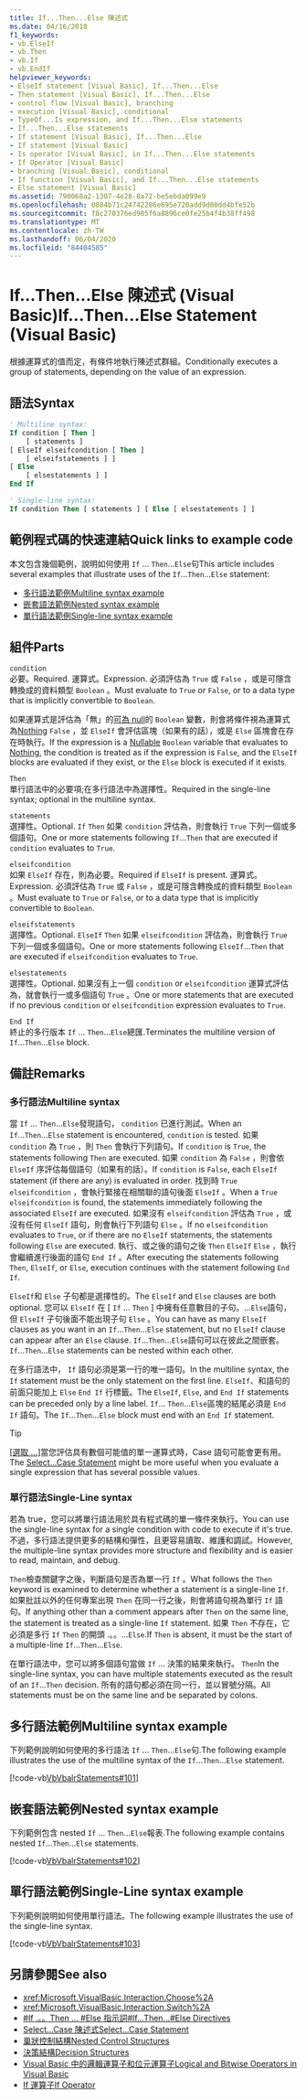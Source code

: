 ```yaml
---
title: If...Then...Else 陳述式
ms.date: 04/16/2018
f1_keywords:
- vb.ElseIf
- vb.Then
- vb.If
- vb.EndIf
helpviewer_keywords:
- ElseIf statement [Visual Basic], If...Then...Else
- Then statement [Visual Basic], If...Then...Else
- control flow [Visual Basic], branching
- execution [Visual Basic], conditional
- TypeOf...Is expression, and If...Then...Else statements
- If...Then...Else statements
- If statement [Visual Basic], If...Then...Else
- If statement [Visual Basic]
- Is operator [Visual Basic], in If...Then...Else statements
- If Operator [Visual Basic]
- branching [Visual Basic], conditional
- If function [Visual Basic], and If...Then...Else statements
- Else statement [Visual Basic]
ms.assetid: 790068a2-1307-4e28-8a72-be5ebda099e9
ms.openlocfilehash: 0884b71c24742286e695e720add9d00dd4bfe52b
ms.sourcegitcommit: f8c270376ed905f6a8896ce0fe25b4f4b38ff498
ms.translationtype: MT
ms.contentlocale: zh-TW
ms.lasthandoff: 06/04/2020
ms.locfileid: "84404585"
---
```

# <a name="ifthenelse-statement-visual-basic"></a><span data-ttu-id="03c85-102">If...Then...Else 陳述式 (Visual Basic)</span><span class="sxs-lookup"><span data-stu-id="03c85-102">If...Then...Else Statement (Visual Basic)</span></span>

<span data-ttu-id="03c85-103">根據運算式的值而定，有條件地執行陳述式群組。</span><span class="sxs-lookup"><span data-stu-id="03c85-103">Conditionally executes a group of statements, depending on the value of an expression.</span></span>

## <a name="syntax"></a><span data-ttu-id="03c85-104">語法</span><span class="sxs-lookup"><span data-stu-id="03c85-104">Syntax</span></span>

```vb
' Multiline syntax:
If condition [ Then ]
    [ statements ]
[ ElseIf elseifcondition [ Then ]
    [ elseifstatements ] ]
[ Else
    [ elsestatements ] ]
End If

' Single-line syntax:
If condition Then [ statements ] [ Else [ elsestatements ] ]
```

## <a name="quick-links-to-example-code"></a><span data-ttu-id="03c85-105">範例程式碼的快速連結</span><span class="sxs-lookup"><span data-stu-id="03c85-105">Quick links to example code</span></span>

<span data-ttu-id="03c85-106">本文包含幾個範例，說明如何使用 `If` ... `Then`...`Else`句</span><span class="sxs-lookup"><span data-stu-id="03c85-106">This article includes several examples that illustrate uses of the `If`...`Then`...`Else` statement:</span></span>

- [<span data-ttu-id="03c85-107">多行語法範例</span><span class="sxs-lookup"><span data-stu-id="03c85-107">Multiline syntax example</span></span>](#multi-line)
- [<span data-ttu-id="03c85-108">嵌套語法範例</span><span class="sxs-lookup"><span data-stu-id="03c85-108">Nested syntax example</span></span>](#nested)
- [<span data-ttu-id="03c85-109">單行語法範例</span><span class="sxs-lookup"><span data-stu-id="03c85-109">Single-line syntax example</span></span>](#single-line)

## <a name="parts"></a><span data-ttu-id="03c85-110">組件</span><span class="sxs-lookup"><span data-stu-id="03c85-110">Parts</span></span>

`condition` \
<span data-ttu-id="03c85-111">必要。</span><span class="sxs-lookup"><span data-stu-id="03c85-111">Required.</span></span> <span data-ttu-id="03c85-112">運算式。</span><span class="sxs-lookup"><span data-stu-id="03c85-112">Expression.</span></span> <span data-ttu-id="03c85-113">必須評估為 `True` 或 `False` ，或是可隱含轉換成的資料類型 `Boolean` 。</span><span class="sxs-lookup"><span data-stu-id="03c85-113">Must evaluate to `True` or `False`, or to a data type that is implicitly convertible to `Boolean`.</span></span>

<span data-ttu-id="03c85-114">如果運算式是評估為「無」的[可為 null](../../programming-guide/language-features/data-types/nullable-value-types.md)的 `Boolean` 變數，則會將條件視為運算式為[Nothing](../nothing.md) `False` ，並 `ElseIf` 會評估區塊（如果有的話），或是 `Else` 區塊會在存在時執行。</span><span class="sxs-lookup"><span data-stu-id="03c85-114">If the expression is a [Nullable](../../programming-guide/language-features/data-types/nullable-value-types.md) `Boolean` variable that evaluates to [Nothing](../nothing.md), the condition is treated as if the expression is `False`, and the `ElseIf` blocks are evaluated if they exist, or the `Else` block is executed if it exists.</span></span>

`Then` \
<span data-ttu-id="03c85-115">單行語法中的必要項;在多行語法中為選擇性。</span><span class="sxs-lookup"><span data-stu-id="03c85-115">Required in the single-line syntax; optional in the multiline syntax.</span></span>

`statements` \
<span data-ttu-id="03c85-116">選擇性。</span><span class="sxs-lookup"><span data-stu-id="03c85-116">Optional.</span></span> <span data-ttu-id="03c85-117">`If` `Then` 如果 `condition` 評估為，則會執行 `True` 下列一個或多個語句。</span><span class="sxs-lookup"><span data-stu-id="03c85-117">One or more statements following `If`...`Then` that are executed if `condition` evaluates to `True`.</span></span>

`elseifcondition` \
<span data-ttu-id="03c85-118">如果 `ElseIf` 存在，則為必要。</span><span class="sxs-lookup"><span data-stu-id="03c85-118">Required if `ElseIf` is present.</span></span> <span data-ttu-id="03c85-119">運算式。</span><span class="sxs-lookup"><span data-stu-id="03c85-119">Expression.</span></span> <span data-ttu-id="03c85-120">必須評估為 `True` 或 `False` ，或是可隱含轉換成的資料類型 `Boolean` 。</span><span class="sxs-lookup"><span data-stu-id="03c85-120">Must evaluate to `True` or `False`, or to a data type that is implicitly convertible to `Boolean`.</span></span>

`elseifstatements` \
<span data-ttu-id="03c85-121">選擇性。</span><span class="sxs-lookup"><span data-stu-id="03c85-121">Optional.</span></span> <span data-ttu-id="03c85-122">`ElseIf` `Then` 如果 `elseifcondition` 評估為，則會執行 `True` 下列一個或多個語句。</span><span class="sxs-lookup"><span data-stu-id="03c85-122">One or more statements following `ElseIf`...`Then` that are executed if `elseifcondition` evaluates to `True`.</span></span>

`elsestatements` \
<span data-ttu-id="03c85-123">選擇性。</span><span class="sxs-lookup"><span data-stu-id="03c85-123">Optional.</span></span> <span data-ttu-id="03c85-124">如果沒有上一個 `condition` or `elseifcondition` 運算式評估為，就會執行一或多個語句 `True` 。</span><span class="sxs-lookup"><span data-stu-id="03c85-124">One or more statements that are executed if no previous `condition` or `elseifcondition` expression evaluates to `True`.</span></span>

`End If` \
<span data-ttu-id="03c85-125">終止的多行版本 `If` ... `Then`...`Else`總匯.</span><span class="sxs-lookup"><span data-stu-id="03c85-125">Terminates the multiline version of `If`...`Then`...`Else` block.</span></span>

## <a name="remarks"></a><span data-ttu-id="03c85-126">備註</span><span class="sxs-lookup"><span data-stu-id="03c85-126">Remarks</span></span>

### <a name="multiline-syntax"></a><span data-ttu-id="03c85-127">多行語法</span><span class="sxs-lookup"><span data-stu-id="03c85-127">Multiline syntax</span></span>

<span data-ttu-id="03c85-128">當 `If` ... `Then`...`Else`發現語句， `condition` 已進行測試。</span><span class="sxs-lookup"><span data-stu-id="03c85-128">When an `If`...`Then`...`Else` statement is encountered, `condition` is tested.</span></span> <span data-ttu-id="03c85-129">如果 `condition` 為 `True` ，則 `Then` 會執行下列語句。</span><span class="sxs-lookup"><span data-stu-id="03c85-129">If `condition` is `True`, the statements following `Then` are executed.</span></span> <span data-ttu-id="03c85-130">如果 `condition` 為 `False` ，則會依 `ElseIf` 序評估每個語句（如果有的話）。</span><span class="sxs-lookup"><span data-stu-id="03c85-130">If `condition` is `False`, each `ElseIf` statement (if there are any) is evaluated in order.</span></span> <span data-ttu-id="03c85-131">找到時 `True` `elseifcondition` ，會執行緊接在相關聯的語句後面 `ElseIf` 。</span><span class="sxs-lookup"><span data-stu-id="03c85-131">When a `True` `elseifcondition` is found, the statements immediately following the associated `ElseIf` are executed.</span></span> <span data-ttu-id="03c85-132">如果沒有 `elseifcondition` 評估為 `True` ，或沒有任何 `ElseIf` 語句，則會執行下列語句 `Else` 。</span><span class="sxs-lookup"><span data-stu-id="03c85-132">If no `elseifcondition` evaluates to `True`, or if there are no `ElseIf` statements, the statements following `Else` are executed.</span></span> <span data-ttu-id="03c85-133">執行、或之後的語句之後 `Then` `ElseIf` `Else` ，執行會繼續進行後面的語句 `End If` 。</span><span class="sxs-lookup"><span data-stu-id="03c85-133">After executing the statements following `Then`, `ElseIf`, or `Else`, execution continues with the statement following `End If`.</span></span>

<span data-ttu-id="03c85-134">`ElseIf`和 `Else` 子句都是選擇性的。</span><span class="sxs-lookup"><span data-stu-id="03c85-134">The `ElseIf` and `Else` clauses are both optional.</span></span> <span data-ttu-id="03c85-135">您可以 `ElseIf` 在 [ `If` ... `Then` ] 中擁有任意數目的子句。...`Else`語句，但 `ElseIf` 子句後面不能出現子句 `Else` 。</span><span class="sxs-lookup"><span data-stu-id="03c85-135">You can have as many `ElseIf` clauses as you want in an `If`...`Then`...`Else` statement, but no `ElseIf` clause can appear after an `Else` clause.</span></span> <span data-ttu-id="03c85-136">`If`...`Then`...`Else`語句可以在彼此之間嵌套。</span><span class="sxs-lookup"><span data-stu-id="03c85-136">`If`...`Then`...`Else` statements can be nested within each other.</span></span>

<span data-ttu-id="03c85-137">在多行語法中， `If` 語句必須是第一行的唯一語句。</span><span class="sxs-lookup"><span data-stu-id="03c85-137">In the multiline syntax, the `If` statement must be the only statement on the first line.</span></span> <span data-ttu-id="03c85-138">`ElseIf`、和語句的前面只能加上 `Else` `End If` 行標籤。</span><span class="sxs-lookup"><span data-stu-id="03c85-138">The `ElseIf`, `Else`, and `End If` statements can be preceded only by a line label.</span></span> <span data-ttu-id="03c85-139">`If`... `Then`...`Else`區塊的結尾必須是 `End If` 語句。</span><span class="sxs-lookup"><span data-stu-id="03c85-139">The `If`...`Then`...`Else` block must end with an `End If` statement.</span></span>

> [!TIP]
> <span data-ttu-id="03c85-140">[[選取 ...]](select-case-statement.md)當您評估具有數個可能值的單一運算式時，Case 語句可能會更有用。</span><span class="sxs-lookup"><span data-stu-id="03c85-140">The [Select...Case Statement](select-case-statement.md) might be more useful when you evaluate a single expression that has several possible values.</span></span>

### <a name="single-line-syntax"></a><span data-ttu-id="03c85-141">單行語法</span><span class="sxs-lookup"><span data-stu-id="03c85-141">Single-Line syntax</span></span>

<span data-ttu-id="03c85-142">若為 true，您可以將單行語法用於具有程式碼的單一條件來執行。</span><span class="sxs-lookup"><span data-stu-id="03c85-142">You can use the single-line syntax for a single condition with code to execute if it's true.</span></span> <span data-ttu-id="03c85-143">不過，多行語法提供更多的結構和彈性，且更容易讀取、維護和調試。</span><span class="sxs-lookup"><span data-stu-id="03c85-143">However, the multiple-line syntax provides more structure and flexibility and is easier to read, maintain, and debug.</span></span>

<span data-ttu-id="03c85-144">`Then`檢查關鍵字之後，判斷語句是否為單一行 `If` 。</span><span class="sxs-lookup"><span data-stu-id="03c85-144">What follows the `Then` keyword is examined to determine whether a statement is a single-line `If`.</span></span> <span data-ttu-id="03c85-145">如果批註以外的任何專案出現 `Then` 在同一行之後，則會將語句視為單行 `If` 語句。</span><span class="sxs-lookup"><span data-stu-id="03c85-145">If anything other than a comment appears after `Then` on the same line, the statement is treated as a single-line `If` statement.</span></span> <span data-ttu-id="03c85-146">如果 `Then` 不存在，它必須是多行 `If` `Then` 的開頭 .。。...`Else`.</span><span class="sxs-lookup"><span data-stu-id="03c85-146">If `Then` is absent, it must be the start of a multiple-line `If`...`Then`...`Else`.</span></span>

<span data-ttu-id="03c85-147">在單行語法中，您可以將多個語句當做 `If` ... 決策的結果來執行。 `Then`</span><span class="sxs-lookup"><span data-stu-id="03c85-147">In the single-line syntax, you can have multiple statements executed as the result of an `If`...`Then` decision.</span></span> <span data-ttu-id="03c85-148">所有的語句都必須在同一行，並以冒號分隔。</span><span class="sxs-lookup"><span data-stu-id="03c85-148">All statements must be on the same line and be separated by colons.</span></span>

## <a name="multiline-syntax-example"></a><span data-ttu-id="03c85-149">多行語法範例</span><span class="sxs-lookup"><span data-stu-id="03c85-149">Multiline syntax example</span></span>

<a name="multi-line"></a>

<span data-ttu-id="03c85-150">下列範例說明如何使用的多行語法 `If` ... `Then`...`Else`句.</span><span class="sxs-lookup"><span data-stu-id="03c85-150">The following example illustrates the use of the multiline syntax of the `If`...`Then`...`Else` statement.</span></span>

[!code-vb[VbVbalrStatements#101](~/samples/snippets/visualbasic/VS_Snippets_VBCSharp/VbVbalrStatements/VB/class6.vb#101)]

## <a name="nested-syntax-example"></a><span data-ttu-id="03c85-151">嵌套語法範例</span><span class="sxs-lookup"><span data-stu-id="03c85-151">Nested syntax example</span></span>

<a name="nested"></a>

<span data-ttu-id="03c85-152">下列範例包含 nested `If` ... `Then`...`Else`報表.</span><span class="sxs-lookup"><span data-stu-id="03c85-152">The following example contains nested `If`...`Then`...`Else` statements.</span></span>

[!code-vb[VbVbalrStatements#102](~/samples/snippets/visualbasic/VS_Snippets_VBCSharp/VbVbalrStatements/VB/class6.vb#102)]

## <a name="single-line-syntax-example"></a><span data-ttu-id="03c85-153">單行語法範例</span><span class="sxs-lookup"><span data-stu-id="03c85-153">Single-Line syntax example</span></span>

<a name="single-line"></a><span data-ttu-id="03c85-154">下列範例說明如何使用單行語法。</span><span class="sxs-lookup"><span data-stu-id="03c85-154">The following example illustrates the use of the single-line syntax.</span></span>

[!code-vb[VbVbalrStatements#103](~/samples/snippets/visualbasic/VS_Snippets_VBCSharp/VbVbalrStatements/VB/class6.vb#103)]

## <a name="see-also"></a><span data-ttu-id="03c85-155">另請參閱</span><span class="sxs-lookup"><span data-stu-id="03c85-155">See also</span></span>

- <xref:Microsoft.VisualBasic.Interaction.Choose%2A>
- <xref:Microsoft.VisualBasic.Interaction.Switch%2A>
- [<span data-ttu-id="03c85-156">#If .。。Then ... #Else 指示詞</span><span class="sxs-lookup"><span data-stu-id="03c85-156">#If...Then...#Else Directives</span></span>](../directives/if-then-else-directives.md)
- [<span data-ttu-id="03c85-157">Select...Case 陳述式</span><span class="sxs-lookup"><span data-stu-id="03c85-157">Select...Case Statement</span></span>](select-case-statement.md)
- [<span data-ttu-id="03c85-158">巢狀控制結構</span><span class="sxs-lookup"><span data-stu-id="03c85-158">Nested Control Structures</span></span>](../../programming-guide/language-features/control-flow/nested-control-structures.md)
- [<span data-ttu-id="03c85-159">決策結構</span><span class="sxs-lookup"><span data-stu-id="03c85-159">Decision Structures</span></span>](../../programming-guide/language-features/control-flow/decision-structures.md)
- [<span data-ttu-id="03c85-160">Visual Basic 中的邏輯運算子和位元運算子</span><span class="sxs-lookup"><span data-stu-id="03c85-160">Logical and Bitwise Operators in Visual Basic</span></span>](../../programming-guide/language-features/operators-and-expressions/logical-and-bitwise-operators.md)
- [<span data-ttu-id="03c85-161">If 運算子</span><span class="sxs-lookup"><span data-stu-id="03c85-161">If Operator</span></span>](../operators/if-operator.md)
